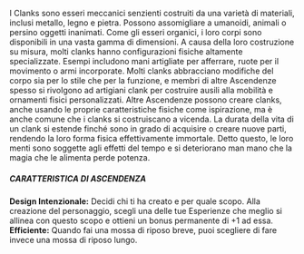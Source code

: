 I Clanks sono esseri meccanici senzienti costruiti da una varietà di materiali, inclusi metallo, legno e pietra. Possono assomigliare a umanoidi, animali o persino oggetti inanimati. Come gli esseri organici, i loro corpi sono disponibili in una vasta gamma di dimensioni. A causa della loro costruzione su misura, molti clanks hanno configurazioni fisiche altamente specializzate. Esempi includono mani artigliate per afferrare, ruote per il movimento o armi incorporate. Molti clanks abbracciano modifiche del corpo sia per lo stile che per la funzione, e membri di altre Ascendenze spesso si rivolgono ad artigiani clank per costruire ausili alla mobilità e ornamenti fisici personalizzati. Altre Ascendenze possono creare clanks, anche usando le proprie caratteristiche fisiche come ispirazione, ma è anche comune che i clanks si costruiscano a vicenda. La durata della vita di un clank si estende finché sono in grado di acquisire o creare nuove parti, rendendo la loro forma fisica effettivamente immortale. Detto questo, le loro menti sono soggette agli effetti del tempo e si deteriorano man mano che la magia che le alimenta perde potenza.

##### CARATTERISTICA DI ASCENDENZA
**Design Intenzionale:** Decidi chi ti ha creato e per quale scopo. Alla creazione del personaggio, scegli una delle tue Esperienze che meglio si allinea con questo scopo e ottieni un bonus permanente di +1 ad essa.  
**Efficiente:** Quando fai una mossa di riposo breve, puoi scegliere di fare invece una mossa di riposo lungo.